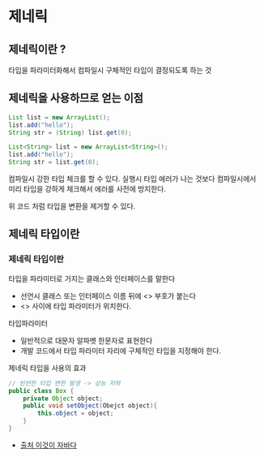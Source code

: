 # 제네릭
## 제네릭이란 ?
타입을 파라미터화해서 컴파일시 구체적인 타입이 결정되도록 하는 것

## 제네릭을 사용하므로 얻는 이점

```java
List list = new ArrayList();
list.add("hello");
String str = (String) list.get(0);

List<String> list = new ArrayList<String>();
list.add("hello");
String str = list.get(0);
```
컴파일시 강한 타입 체크를 할 수 있다. 실행시 타입 에러가 나는 것보다 컴파일시에서 미리 타입을 강하게 체크해서 에러를 사전에 방지한다.

위 코드 처럼 타입을 변환을 제거할 수 있다.

## 제네릭 타입이란

### 제네릭 타입이란
타입을 파라미터로 가지는 클래스와 인터페이스를 말한다
* 선언시 클래스 또는 인터페이스 이름 뒤에 <> 부호가 붙는다
* <> 사이에 타입 파라미터가 위치한다.

타입파라미터
* 일반적으로 대문자 알파벳 한문자로 표현한다
* 개발 코드에서 타입 파라미터 자리에 구체적인 타입을 지정해야 한다.

제네릭 타입을 사용의 효과


```java
// 빈번한 타입 변한 발생 -> 성능 저하
public class Box {
    private Object object;
    public void setObject(Obejct object){
        this.object = object;
    }
}
```

* [출처 이것이 자바다](http://www.kyobobook.co.kr/product/detailViewKor.laf?ejkGb=KOR&mallGb=KOR&barcode=9788968481475&orderClick=LAG&Kc=)